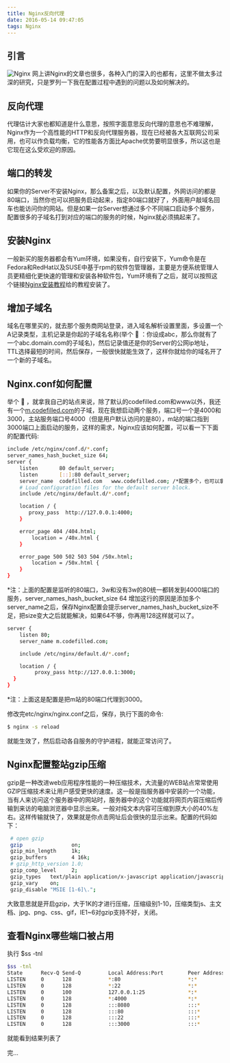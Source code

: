 ```yaml
---
title: Nginx反向代理
date: 2016-05-14 09:47:05
tags: Nginx
---
```


## 引言

![Nginx](https://nginx.org/nginx.png)
网上讲Nginx的文章也很多，各种入门的深入的也都有，这里不做太多过深的研究，只是罗列一下我在配置过程中遇到的问题以及如何解决的。

## 反向代理

代理估计大家也都知道是什么意思，按照字面意思反向代理的意思也不难理解，Nginx作为一个高性能的HTTP和反向代理服务器，现在已经被各大互联网公司采用，也可以作负载均衡，它的性能各方面比Apache优势要明显很多，所以这也是它现在这么受欢迎的原因。

## 端口的转发

如果你的Server不安装Nginx，那么备案之后，以及默认配置，外网访问的都是80端口，当然你也可以把服务启动起来，指定80端口就好了，外面用户敲域名回车也能访问你的网站。但是如果一台Server想通过多个不同端口启动多个服务，配置很多的子域名打到对应的端口的服务的时候，Nginx就必须搞起来了。

## 安装Nginx

一般新买的服务器都会有Yum环境，如果没有，自行安装下，Yum命令是在Fedora和RedHat以及SUSE中基于rpm的软件包管理器，主要是方便系统管理人员更精细化更快速的管理和安装各种软件包，Yum环境有了之后，就可以按照这个链接[Nginx安装教程](https://mos.meituan.com/library/18/how-to-install-lnmp-on-centos7/)给的教程安装了。

## 增加子域名

域名在哪里买的，就去那个服务商网站登录，进入域名解析设置里面，多设置一个A记录类型，主机记录是你起的子域名名称(举个 🌰 ：你设成abc，那么你就有了一个abc.domain.com的子域名)，然后记录值还是你的Server的公网ip地址，TTL选择最短的时间，然后保存，一般很快就能生效了，这样你就给你的域名开了一个新的子域名。

## Nginx.conf如何配置

举个 🌰 ，就拿我自己的站点来说，除了默认的codefilled.com和www以外，我还有一个[m.codefilled.com](http://m.codefilled.com/)的子域，现在我想启动两个服务，端口号一个是4000和3000，主站服务端口号4000（但是用户默认访问的是80），m站的端口指到3000端口上面启动的服务，这样的需求，Nginx应该如何配置，可以看一下下面的配置代码:
``` bash
include /etc/nginx/conf.d/*.conf;
server_names_hash_bucket_size 64;
server {
    listen       80 default_server;
    listen       [::]:80 default_server;
    server_name  codefilled.com   www.codefilled.com; /*配置多个，也可以拿正则来匹配，例如：www.* */
    # Load configuration files for the default server block.
    include /etc/nginx/default.d/*.conf;

    location / {
       proxy_pass  http://127.0.0.1:4000;
    }

    error_page 404 /404.html;
        location = /40x.html {
    }

    error_page 500 502 503 504 /50x.html;
        location = /50x.html {
    }
}
```
*注：上面的配置是监听的80端口，3w和没有3w的80统一都转发到4000端口的服务，server_names_hash_bucket_size 64 增加这行的原因是添加多个server_name之后，保存Nginx配置会提示server_names_hash_bucket_size不足，把size变大之后就能解决，如果64不够，你再用128这样就可以了。

``` bash
server {
	listen 80;
	server_name m.codefilled.com;

	include /etc/nginx/default.d/*.conf;

	location / {
	     proxy_pass http://127.0.0.1:3000;
  }
}
```
*注：上面这是配置是把m站的80端口代理到3000。

修改完etc/nginx/nginx.conf之后，保存，执行下面的命令:
``` bash
$ nginx -s reload
```

就能生效了，然后启动各自服务的守护进程，就能正常访问了。

## Nginx配置整站gzip压缩
gzip是一种改进web应用程序性能的一种压缩技术，大流量的WEB站点常常使用GZIP压缩技术来让用户感受更快的速度。这一般是指服务器中安装的一个功能，当有人来访问这个服务器中的网站时，服务器中的这个功能就将网页内容压缩后传输到来访的电脑浏览器中显示出来。一般对纯文本内容可压缩到原大小的40%左右。这样传输就快了，效果就是你点击网址后会很快的显示出来。配置的代码如下：
``` bash
 # open gzip
 gzip                on;
 gzip_min_length     1k;
 gzip_buffers        4 16k;
 # gzip_http_version 1.0;
 gzip_comp_level     2;
 gzip_types   text/plain application/x-javascript application/javascript  text/css application/xml text/javascript image/jpeg image/jpg image/png image/gif
 gzip_vary    on;
 gzip_disable "MSIE [1-6]\.";
```
大致意思就是开启gzip，大于1K的才进行压缩，压缩级别1-10，压缩类型js、主文档、jpg、png、css、gif，IE1~6对gzip支持不好，关闭。

## 查看Nginx哪些端口被占用

执行 $ss -tnl
``` bash
$ss -tnl
State      Recv-Q Send-Q         Local Address:Port        Peer Address:Port
LISTEN     0      128            *:80                      *:*
LISTEN     0      128            *:22                      *:*
LISTEN     0      100            127.0.0.1:25              *:*
LISTEN     0      128            *:4000                    *:*
LISTEN     0      128            :::8080                   :::*
LISTEN     0      128            :::80                     :::*
LISTEN     0      128            :::22                     :::*
LISTEN     0      128            :::3000                   :::*

```
就能看到结果列表了

完...






